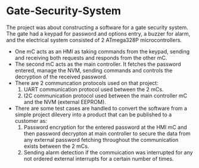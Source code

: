 # Gate-Security-System
The project was about constructing a software for a gate security system. The gate had a keypad for password and options entry, a buzzer for alarm, and the electrical 
system consisted of 2 ATmega328P microcontrollers.

- One mC acts as an HMI as taking commands from the keypad, sending and receiving both requests and responds from the other mC.
- The second mC acts as the main controller. It fetches the password entered, manage the NVM, sending commands and controls the decryption of the received password.
- There are 2 communcation protocols used on that project:
  1. UART communication protocol used between the 2 mCs.
  2. I2C communication protocol used between the main controller mC and the NVM (external EEPROM).
- There are some test cases are handled to convert the software from a simple project dilevery into a product that can be published to a customer as:
  1. Password encryption for the entered password at the HMI mC and then password decrypton at main controller to secure the data from any external password fetching
     throughout the communication exists between the 2 mCs.
  2. Sending alarm detection if the commuication was interrupted for any not ordered external interrupts for a certain number of times.
